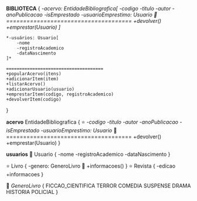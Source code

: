 **BIBLIOTECA** {
    *-acervo: EntidadeBibliografica[
        *-codigo*
        *-titulo*
        *-autor*
        *-anoPublicacao*
        *-isEmprestado*
        *-usuarioEmprestimo: Usuario* 👾
        =====================================
        +devolver()
        +emprestar(Usuario)
    ]*

    *-usuários: Usuario[
        -nome
        -registroAcademico
        -dataNascimento
    ]*

    =====================================
    +popularAcervo(itens)
    +adicionarItem(item)
    +listarAcervo()
    +adicionarUsuario(usuario)
    +emprestarItem(codigo, registroAcademico)
    +devolverItem(codigo)
}

**acervo** EntidadeBibliografica { ⭐
    *-codigo*
    *-titulo*
    *-autor*
    *-anoPublicacao*
    *-isEmprestado*
    *-usuarioEmprestimo: Usuario* 👾
    =====================================
    +devolver()
    +emprestar(Usuario)
}

**usuarios** 👾 Usuario { 
    -nome
    -registroAcademico
    -dataNascimento
}

⭐ Livro {
    -genero: GeneroLivro 🔰
    +informacoes()
}
⭐ Revista {
    -edicao
    +informacoes
}

🔰 *GeneroLivro* {
    FICCAO_CIENTIFICA
    TERROR
    COMEDIA
    SUSPENSE
    DRAMA
    HISTORIA
    POLICIAL
}